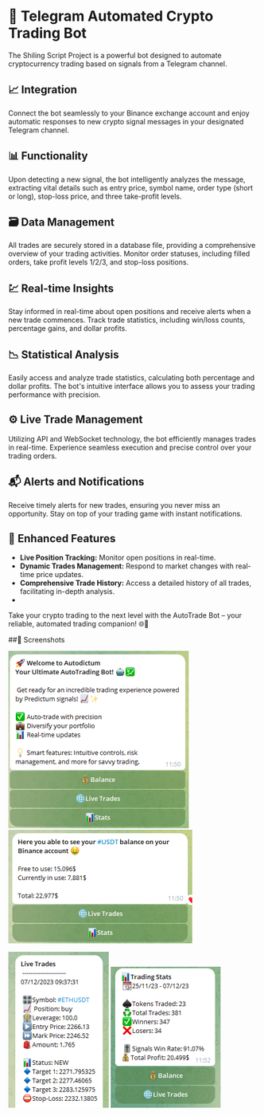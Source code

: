 # 🚀 Telegram Automated Crypto Trading Bot

The Shiling Script Project is a powerful bot designed to automate cryptocurrency 
trading based on signals from a Telegram channel.

## 📈 Integration 

Connect the bot seamlessly to your Binance exchange account and enjoy automatic responses
to new crypto signal messages in your designated Telegram channel.

## 📊 Functionality 

Upon detecting a new signal, the bot intelligently analyzes the message, extracting vital details 
such as entry price, symbol name, order type (short or long), stop-loss price, and three take-profit levels.

## 🗃️ Data Management 

All trades are securely stored in a database file, providing a comprehensive overview of your trading activities. 
Monitor order statuses, including filled orders, take profit levels 1/2/3, and stop-loss positions.

## 💹 Real-time Insights 

Stay informed in real-time about open positions and receive alerts when a new trade commences. 
Track trade statistics, including win/loss counts, percentage gains, and dollar profits.

## 📉 Statistical Analysis 

Easily access and analyze trade statistics, calculating both percentage and dollar profits. 
The bot's intuitive interface allows you to assess your trading performance with precision.

## ⚙️ Live Trade Management 

Utilizing API and WebSocket technology, the bot efficiently manages trades in real-time. 
Experience seamless execution and precise control over your trading orders.

## 📬 Alerts and Notifications 

Receive timely alerts for new trades, ensuring you never miss an opportunity. 
Stay on top of your trading game with instant notifications.

## 🔗 Enhanced Features

- **Live Position Tracking:** Monitor open positions in real-time.
- **Dynamic Trades Management:** Respond to market changes with real-time price updates.
- **Comprehensive Trade History:** Access a detailed history of all trades, facilitating in-depth analysis.
- 
Take your crypto trading to the next level with the AutoTrade Bot – your reliable, automated trading companion! 🌐💼

##📸 Screenshots

![Menu](screenshots/menu_ss.png) ![Balance](screenshots/balance_ss.png) 



![Live Trades](screenshots/livetrades_ss.png) ![Stats](screenshots/stats_ss.png)
       

       

